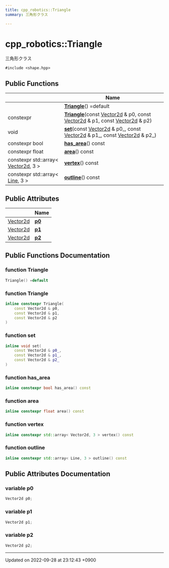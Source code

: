 ```yaml
---
title: cpp_robotics::Triangle
summary: 三角形クラス 

---
```


# cpp_robotics::Triangle



三角形クラス 


`#include <shape.hpp>`

## Public Functions

|                | Name           |
| -------------- | -------------- |
| | **[Triangle](/cpp_robotics/doxybook/Classes/structcpp__robotics_1_1Triangle/#function-triangle)**() =default |
| constexpr | **[Triangle](/cpp_robotics/doxybook/Classes/structcpp__robotics_1_1Triangle/#function-triangle)**(const [Vector2d](/cpp_robotics/doxybook/Namespaces/namespacecpp__robotics/#using-vector2d) & p0, const [Vector2d](/cpp_robotics/doxybook/Namespaces/namespacecpp__robotics/#using-vector2d) & p1, const [Vector2d](/cpp_robotics/doxybook/Namespaces/namespacecpp__robotics/#using-vector2d) & p2) |
| void | **[set](/cpp_robotics/doxybook/Classes/structcpp__robotics_1_1Triangle/#function-set)**(const [Vector2d](/cpp_robotics/doxybook/Namespaces/namespacecpp__robotics/#using-vector2d) & p0_, const [Vector2d](/cpp_robotics/doxybook/Namespaces/namespacecpp__robotics/#using-vector2d) & p1_, const [Vector2d](/cpp_robotics/doxybook/Namespaces/namespacecpp__robotics/#using-vector2d) & p2_) |
| constexpr bool | **[has_area](/cpp_robotics/doxybook/Classes/structcpp__robotics_1_1Triangle/#function-has-area)**() const |
| constexpr float | **[area](/cpp_robotics/doxybook/Classes/structcpp__robotics_1_1Triangle/#function-area)**() const |
| constexpr std::array< [Vector2d](/cpp_robotics/doxybook/Namespaces/namespacecpp__robotics/#using-vector2d), 3 > | **[vertex](/cpp_robotics/doxybook/Classes/structcpp__robotics_1_1Triangle/#function-vertex)**() const |
| constexpr std::array< [Line](/cpp_robotics/doxybook/Classes/structcpp__robotics_1_1Line/), 3 > | **[outline](/cpp_robotics/doxybook/Classes/structcpp__robotics_1_1Triangle/#function-outline)**() const |

## Public Attributes

|                | Name           |
| -------------- | -------------- |
| [Vector2d](/cpp_robotics/doxybook/Namespaces/namespacecpp__robotics/#using-vector2d) | **[p0](/cpp_robotics/doxybook/Classes/structcpp__robotics_1_1Triangle/#variable-p0)**  |
| [Vector2d](/cpp_robotics/doxybook/Namespaces/namespacecpp__robotics/#using-vector2d) | **[p1](/cpp_robotics/doxybook/Classes/structcpp__robotics_1_1Triangle/#variable-p1)**  |
| [Vector2d](/cpp_robotics/doxybook/Namespaces/namespacecpp__robotics/#using-vector2d) | **[p2](/cpp_robotics/doxybook/Classes/structcpp__robotics_1_1Triangle/#variable-p2)**  |

## Public Functions Documentation

### function Triangle

```cpp
Triangle() =default
```


### function Triangle

```cpp
inline constexpr Triangle(
    const Vector2d & p0,
    const Vector2d & p1,
    const Vector2d & p2
)
```


### function set

```cpp
inline void set(
    const Vector2d & p0_,
    const Vector2d & p1_,
    const Vector2d & p2_
)
```


### function has_area

```cpp
inline constexpr bool has_area() const
```


### function area

```cpp
inline constexpr float area() const
```


### function vertex

```cpp
inline constexpr std::array< Vector2d, 3 > vertex() const
```


### function outline

```cpp
inline constexpr std::array< Line, 3 > outline() const
```


## Public Attributes Documentation

### variable p0

```cpp
Vector2d p0;
```


### variable p1

```cpp
Vector2d p1;
```


### variable p2

```cpp
Vector2d p2;
```


-------------------------------

Updated on 2022-09-28 at 23:12:43 +0900
